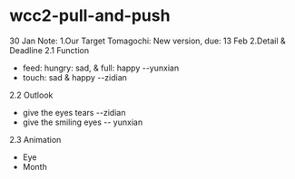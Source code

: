 # wcc2-pull-and-push
 
30 Jan 
Note:
1.Our Target Tomagochi: New version, due: 13 Feb
2.Detail & Deadline
 2.1 Function
  - feed: hungry: sad, & full: happy --yunxian
  - touch: sad & happy --zidian 
  
 2.2 Outlook
   - give the eyes tears --zidian
   - give the smiling eyes -- yunxian
 
 2.3 Animation
   - Eye
   - Month
 
